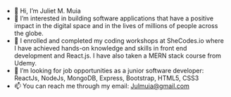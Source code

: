 - 👋 Hi, I’m Juliet M. Muia
- 👀 I’m interested in building software applications that have a positive impact in the digital space and in the lives of millions of people across the globe.
- 🌱 I enrolled and completed my coding workshops at SheCodes.io where I have achieved hands-on knowledge and skills in front end development and React.js. I have also taken a MERN stack course from Udemy.
- 💞️ I’m looking for job opportunities as a junior software developer: ReactJs, NodeJs, MongoDB, Express, Bootstrap, HTML5, CSS3
- 📫 You can reach me through my email: Julmuia@gmail.com

<!---
Julmuendi/Julmuendi is a ✨ special ✨ repository because its `README.md` (this file) appears on your GitHub profile.
You can click the Preview link to take a look at your changes.
--->
